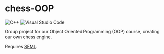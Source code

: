# chess-OOP
![C++](https://img.shields.io/badge/c++-%2300599C.svg?style=for-the-badge&logo=c%2B%2B&logoColor=white) ![Visual Studio Code](https://img.shields.io/badge/Visual%20Studio%20Code-0078d7.svg?style=for-the-badge&logo=visual-studio-code&logoColor=white)

Group project for our Object Oriented Programming (OOP) course, creating our own chess engine.

Requires [SFML](https://www.sfml-dev.org/index.php).
